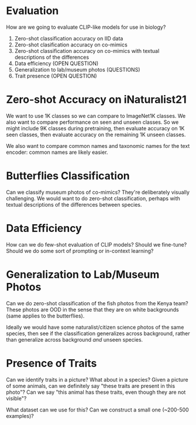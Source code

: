 # Evaluation

How are we going to evaluate CLIP-like models for use in biology?

1. Zero-shot classification accuracy on IID data
2. Zero-shot clasification accuracy on co-mimics
3. Zero-shot classification accuracy on co-mimics with textual descriptions of the differences
4. Data efficiency (OPEN QUESTION)
5. Generalization to lab/museum photos (QUESTIONS)
6. Trait presence (OPEN QUESTION)

# Zero-shot Accuracy on iNaturalist21

We want to use 1K classes so we can compare to ImageNet1K classes.
We also want to compare performance on seen and unseen classes.
So we might include 9K classes during pretraining, then evaluate accuracy on 1K seen classes, then evaluate accuracy on the remaining 1K unseen classes.

We also want to compare common names and taxonomic names for the text encoder: common names are likely easier.

# Butterflies Classification

Can we classify museum photos of co-mimics?
They're deliberately visually challenging.
We would want to do zero-shot classification, perhaps with textual descriptions of the differences between species.

# Data Efficiency

How can we do few-shot evaluation of CLIP models?
Should we fine-tune?
Should we do some sort of prompting or in-context learning?

# Generalization to Lab/Museum Photos

Can we do zero-shot classification of the fish photos from the Kenya team?
These photos are OOD in the sense that they are on white backgrounds (same applies to the butterflies).

Ideally we would have some naturalist/citizen science photos of the same species, then see if the classification generalizes across background, rather than generalize across background *and* unseen species.

# Presence of Traits

Can we identify traits in a picture?
What about in a species?
Given a picture of some animals, can we definitely say "these traits are present in this photo"?
Can we say "this animal has these traits, even though they are not visible"?

What dataset can we use for this? 
Can we construct a small one (~200-500 examples)?
